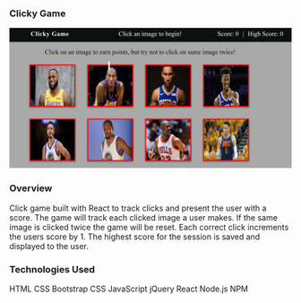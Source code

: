 ### Clicky Game

![](./src/images/screenshot.png)

### Overview 

Click game built with React to track clicks and present the user with a score. The game will track each clicked image a user makes. If the same image is clicked twice the game will be reset. Each correct click increments the users score by 1. The highest score for the session is saved and displayed to the user.


### Technologies Used

HTML
CSS Bootstrap
CSS
JavaScript
jQuery
React 
Node.js 
NPM 
